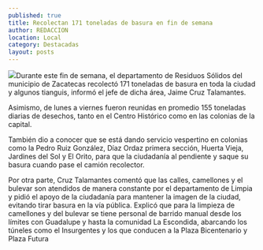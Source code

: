 ```yaml
---
published: true
title: Recolectan 171 toneladas de basura en fin de semana
author: REDACCION
location: Local
category: Destacadas
layout: posts
---
```


![](http://i.imgur.com/aowYSxym.jpg)Durante este fin de semana, el departamento de Residuos Sólidos del municipio de Zacatecas recolectó 171 toneladas de basura en toda la ciudad y algunos tianguis, informó el jefe de dicha área, Jaime Cruz Talamantes.

Asimismo, de lunes a viernes fueron reunidas en promedio 155 toneladas diarias de desechos, tanto en el Centro Histórico como en las colonias de la capital.

También dio a conocer que se está dando servicio vespertino en colonias como la Pedro Ruiz González, Díaz Ordaz primera sección, Huerta Vieja, Jardines del Sol y El Orito, para que la ciudadanía al pendiente y saque su basura cuando pase el camión recolector.

Por otra parte, Cruz Talamantes comentó que las calles, camellones y el bulevar son atendidos de manera constante por el departamento de Limpia y pidió el apoyo de la ciudadanía  para mantener la imagen de la ciudad, evitando tirar basura en la vía pública.
Explicó que para la limpieza de camellones y del bulevar se tiene personal de barrido manual desde los límites con Guadalupe y hasta la comunidad La Escondida, abarcando los túneles como el Insurgentes y los que conducen a la Plaza Bicentenario y Plaza Futura
